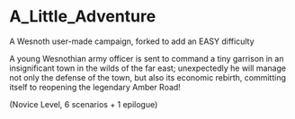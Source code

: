 # A_Little_Adventure
A Wesnoth user-made campaign, forked to add an EASY difficulty

A young Wesnothian army officer is sent to command a tiny garrison in an
insignificant town in the wilds of the far east; unexpectedly he will manage
not only the defense of the town, but also its economic rebirth, committing
itself to reopening the legendary Amber Road!

(Novice Level, 6 scenarios + 1 epilogue)
